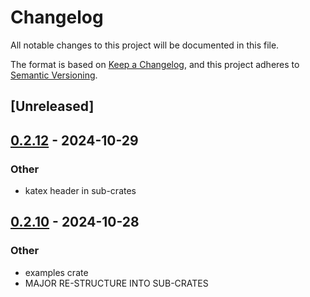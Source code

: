 # Changelog
All notable changes to this project will be documented in this file.

The format is based on [Keep a Changelog](https://keepachangelog.com/en/1.0.0/),
and this project adheres to [Semantic Versioning](https://semver.org/spec/v2.0.0.html).

## [Unreleased]

## [0.2.12](https://github.com/avhz/RustQuant/compare/RustQuant_iso-v0.2.11...RustQuant_iso-v0.2.12) - 2024-10-29

### Other

- katex header in sub-crates

## [0.2.10](https://github.com/avhz/RustQuant/compare/RustQuant_iso-v0.2.9...RustQuant_iso-v0.2.10) - 2024-10-28

### Other
- examples crate
- MAJOR RE-STRUCTURE INTO SUB-CRATES
